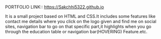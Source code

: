 PORTFOLIO LINK::  https://Sakchhi5322.github.io

It is a small project based on HTML and CSS.It includes some features like contact me details where you click on the logo given and find me on social sites,
navigation bar to go on that specific part,it highlights when you  go through the education table or navigation bar(HOVERING) Feature.etc.
